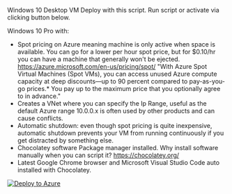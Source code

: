 Windows 10 Desktop VM Deploy with this script. Run script or activate via clicking button below.

Windows 10 Pro with:
- Spot pricing on Azure meaning machine is only active when space is available. You can go for a lower per hour spot price, but for $0.10/hr you can have a machine that generally won't be ejected. 
https://azure.microsoft.com/en-us/pricing/spot/
"With Azure Spot Virtual Machines (Spot VMs), you can access unused Azure compute capacity at deep discounts—up to 90 percent compared to pay-as-you-go prices.* You pay up to the maximum price that you optionally agree to in advance."
- Creates a VNet where you can specify the Ip Range, useful as the default Azure range 10.0.0.x is often used by other products and can cause conflicts.
- Automatic shutdown: even though spot pricing is quite inexpensive, automatic shutdown prevents your VM from running continuously if you get distracted by something else.
- Chocolatey software Package manager installed. Why install software manually when you can script it? https://chocolatey.org/
- Latest Google Chrome browser and Microsoft Visual Studio Code auto installed with Chocolatey.

[![Deploy to Azure](https://aka.ms/deploytoazurebutton)](https://portal.azure.com/#create/Microsoft.Template/uri/https%3A%2F%2Fraw.githubusercontent.com%2FJohnCarmichael3000%2FarmTemplates%2Fmain%2Fwindows10_development_vm.json)


